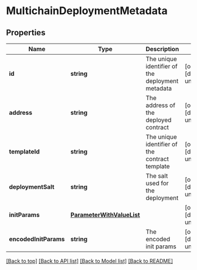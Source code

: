 # MultichainDeploymentMetadata

## Properties

|Name | Type | Description | Notes|
|------------ | ------------- | ------------- | -------------|
|**id** | **string** | The unique identifier of the deployment metadata | [optional] [default to undefined]|
|**address** | **string** | The address of the deployed contract | [optional] [default to undefined]|
|**templateId** | **string** | The unique identifier of the contract template | [optional] [default to undefined]|
|**deploymentSalt** | **string** | The salt used for the deployment | [optional] [default to undefined]|
|**initParams** | [**ParameterWithValueList**](ParameterWithValueList.md) |  | [optional] [default to undefined]|
|**encodedInitParams** | **string** | The encoded init params | [optional] [default to undefined]|




[[Back to top]](#) [[Back to API list]](../../README.md#documentation-for-api-endpoints) [[Back to Model list]](../../README.md#documentation-for-models) [[Back to README]](../../README.md)
